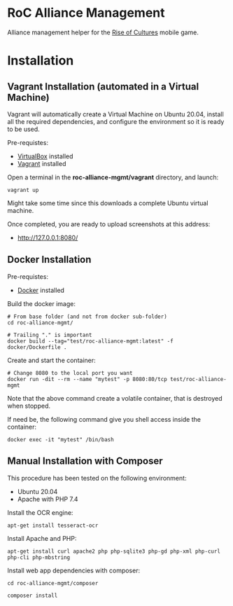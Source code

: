 # RoC Alliance Management
Alliance management helper for the [Rise of Cultures](https://www.innogames.com/games/rise-of-cultures/) mobile game.

# Installation
## Vagrant Installation (automated in a Virtual Machine)

Vagrant will automatically create a Virtual Machine on Ubuntu 20.04, install all the required dependencies, and configure the environment so it is ready to be used.

Pre-requistes:
- [VirtualBox](https://www.virtualbox.org) installed
- [Vagrant](https://www.vagrantup.com) installed

Open a terminal in the **roc-alliance-mgmt/vagrant** directory, and launch:
```
vagrant up
```

Might take some time since this downloads a complete Ubuntu virtual machine.

Once completed, you are ready to upload screenshots at this address:
- http://127.0.0.1:8080/

## Docker Installation

Pre-requistes:
- [Docker](https://docs.docker.com/get-docker/) installed

Build the docker image:
```
# From base folder (and not from docker sub-folder)
cd roc-alliance-mgmt/

# Trailing "." is important
docker build --tag="test/roc-alliance-mgmt:latest" -f docker/Dockerfile .
```

Create and start the container:
```
# Change 8080 to the local port you want
docker run -dit --rm --name "mytest" -p 8080:80/tcp test/roc-alliance-mgmt
```

Note that the above command create a volatile container, that is destroyed when stopped.

If need be, the following command give you shell access inside the container:
```
docker exec -it "mytest" /bin/bash
```

## Manual Installation with Composer

This procedure has been tested on the following environment:
- Ubuntu 20.04
- Apache with PHP 7.4

Install the OCR engine:
```
apt-get install tesseract-ocr
```

Install Apache and PHP:
```
apt-get install curl apache2 php php-sqlite3 php-gd php-xml php-curl php-cli php-mbstring
```

Install web app dependencies with composer:
```
cd roc-alliance-mgmt/composer

composer install
```
